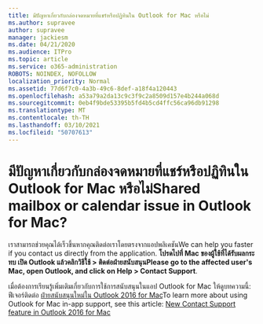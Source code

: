 ```yaml
---
title: มีปัญหาเกี่ยวกับกล่องจดหมายที่แชร์หรือปฏิทินใน Outlook for Mac หรือไม่
ms.author: supravee
author: supravee
manager: jackiesm
ms.date: 04/21/2020
ms.audience: ITPro
ms.topic: article
ms.service: o365-administration
ROBOTS: NOINDEX, NOFOLLOW
localization_priority: Normal
ms.assetid: 77d6f7c0-4a3b-49c6-8def-a18f4a120443
ms.openlocfilehash: a53a79a2da13c9c3f9c2a8509d157e4b244a068d
ms.sourcegitcommit: 0eb4f9bde53395b5fd4b5cd4ffc56ca96db91298
ms.translationtype: MT
ms.contentlocale: th-TH
ms.lasthandoff: 03/10/2021
ms.locfileid: "50707613"
---
```

# <a name="shared-mailbox-or-calendar-issue-in-outlook-for-mac"></a><span data-ttu-id="09314-102">มีปัญหาเกี่ยวกับกล่องจดหมายที่แชร์หรือปฏิทินใน Outlook for Mac หรือไม่</span><span class="sxs-lookup"><span data-stu-id="09314-102">Shared mailbox or calendar issue in Outlook for Mac?</span></span>

<span data-ttu-id="09314-103">เราสามารถช่วยคุณได้เร็วขึ้นหากคุณติดต่อเราโดยตรงจากแอปพลิเคชัน</span><span class="sxs-lookup"><span data-stu-id="09314-103">We can help you faster if you contact us directly from the application.</span></span> <span data-ttu-id="09314-104">**โปรดไปที่ Mac ของผู้ใช้ที่ได้รับผลกระทบ เปิด Outlook แล้วคลิกวิธีใช้ \> ติดต่อฝ่ายสนับสนุน**</span><span class="sxs-lookup"><span data-stu-id="09314-104">**Please go to the affected user's Mac, open Outlook, and click on Help \> Contact Support**.</span></span> 
  
<span data-ttu-id="09314-105">เมื่อต้องการเรียนรู้เพิ่มเติมเกี่ยวกับการใช้การสนับสนุนในแอป Outlook for Mac ให้ดูบทความนี้: ฟีเจอร์ติดต่อ [ฝ่ายสนับสนุนใหม่ใน Outlook 2016 for Mac](https://answers.microsoft.com/msoffice/forum/msoffice_outlook-mso_mac-mso_mac2016/new-contact-support-feature-in-outlook-2016-for/d4fc21c4-25e2-4e10-b943-1fba6542b517)</span><span class="sxs-lookup"><span data-stu-id="09314-105">To learn more about using Outlook for Mac in-app support, see this article: [New Contact Support feature in Outlook 2016 for Mac](https://answers.microsoft.com/msoffice/forum/msoffice_outlook-mso_mac-mso_mac2016/new-contact-support-feature-in-outlook-2016-for/d4fc21c4-25e2-4e10-b943-1fba6542b517)</span></span>
  

